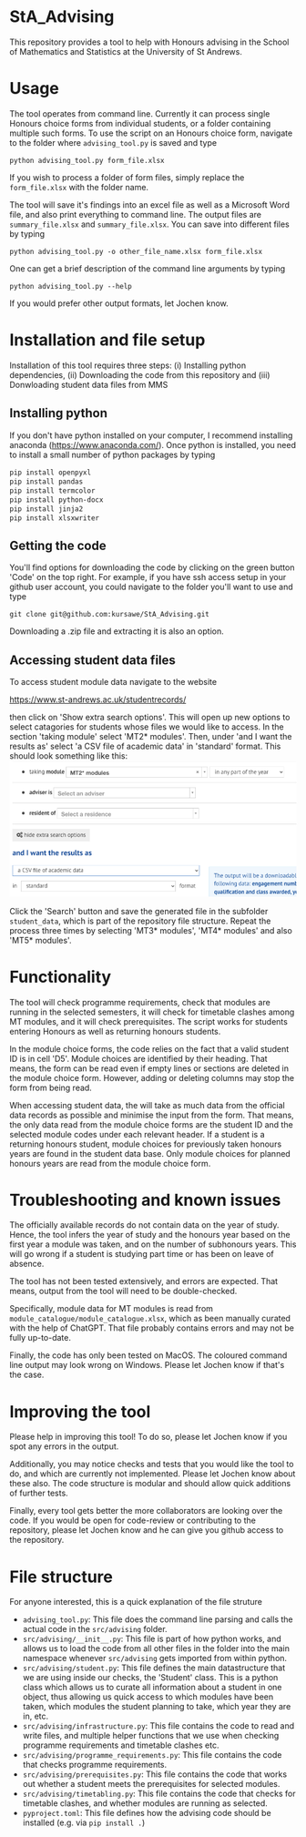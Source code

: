 # StA_Advising
This repository provides a tool to help with Honours advising in the School of Mathematics and Statistics at the University of St Andrews.

# Usage
The tool operates from command line. Currently it can process single Honours choice forms from individual students, or a folder containing multiple such forms. To use the script on an Honours choice form, navigate to the folder where `advising_tool.py` is saved and type

```
python advising_tool.py form_file.xlsx
```

If you wish to process a folder of form files, simply replace the `form_file.xlsx` with the folder name.

The tool will save it's findings into an excel file as well as a Microsoft Word file, and also print everything to command line. The output files are `summary_file.xlsx` and `summary_file.xlsx`. You can save into different files by typing

```
python advising_tool.py -o other_file_name.xlsx form_file.xlsx
```

One can get a brief description of the command line arguments by typing

```
python advising_tool.py --help
```

If you would prefer other output formats, let Jochen know.

# Installation and file setup
Installation of this tool requires three steps: (i) Installing python dependencies, (ii) Downloading the code from this repository and (iii) Donwloading student data files from MMS

## Installing python 
If you don't have python installed on your computer, I recommend installing anaconda (https://www.anaconda.com/). Once python is installed, you need to install a small number of python packages by typing

```
pip install openpyxl
pip install pandas
pip install termcolor
pip install python-docx
pip install jinja2
pip install xlsxwriter
```

## Getting the code
You'll find options for downloading the code by clicking on the green button 'Code' on the top right. For example, if you have ssh access setup in your github user account, you could navigate to the folder you'll want to use and type

```
git clone git@github.com:kursawe/StA_Advising.git
```

Downloading a .zip file and extracting it is also an option. 

## Accessing student data files

To access student module data navigate to the website

https://www.st-andrews.ac.uk/studentrecords/

then click on 'Show extra search options'. This will open up new options to select catagories for students whose files we would like to access. In the section 'taking module' select 'MT2* modules'. Then, under 'and I want the results as' select 'a CSV file of academic data' in 'standard' format.
This should look something like this:
![](./img/repository_image.png)

Click the 'Search' button and save the generated file in the subfolder `student_data`, which is part of the repository file structure. Repeat the process three times by selecting 'MT3* modules', 'MT4* modules' and also 'MT5* modules'.

# Functionality
The tool will check programme requirements, check that modules are running in the selected semesters, it will check for timetable clashes among MT modules, and it will check prerequisites. The script works for students entering Honours as well as returning honours students.

In the module choice forms, the code relies on the fact that a valid student ID is in cell 'D5'. Module choices are identified by their heading. That means, the form can be read even if empty lines or sections are deleted in the module choice form. However, adding or deleting columns may stop the form from being read.

 When accessing student data, the will take as much data from the official data records as possible and minimise the input from the form. That means, the only data read from the module choice forms are the student ID and the selected module codes under each relevant header. If a student is a returning honours student, module choices for previously taken honours years are found in the student data base. Only module choices for planned honours years are read from the module choice form.

# Troubleshooting and known issues
The officially available records do not contain data on the year of study. Hence, the tool infers the year of study and the honours year based on the first year a module was taken, and on the number of subhonours years. This will go wrong if a student is studying part time or has been on leave of absence.

The tool has not been tested extensively, and errors are expected. That means, output from the tool will need to be double-checked.

Specifically, module data for MT modules is read from `module_catalogue/module_catalogue.xlsx`, which as been manually curated with the help of ChatGPT. That file probably contains errors and may not be fully up-to-date.

Finally, the code has only been tested on MacOS. The coloured command line output may look wrong on Windows. Please let Jochen know if that's the case.

# Improving the tool

Please help in improving this tool! To do so, please let Jochen know if you spot any errors in the output.

Additionally, you may notice checks and tests that you would like the tool to do, and which are currently not implemented. Please let Jochen know about these also. The code structure is modular and should allow quick additions of further tests.

Finally, every tool gets better the more collaborators are looking over the code. If you would be open for code-review or contributing to the repository, please let Jochen know and he can give you github access to the repository.

# File structure
For anyone interested, this is a quick explanation of the file struture

- `advising_tool.py`: This file does the command line parsing and calls the actual code in the  `src/advising` folder.
- `src/advising/__init__.py`: This file is part of how python works, and allows us to load the code from all other files in the folder into the main namespace whenever `src/advising` gets imported from within python.
- `src/advising/student.py`: This file defines the main datastructure that we are using inside our checks, the 'Student' class. This is a python class which allows us to curate all information about a student in one object, thus allowing us quick access to which modules have been taken, which modules the student planning to take, which year they are in, etc.
- `src/advising/infrastructure.py`: This file contains the code to read and write files, and multiple helper functions that we use when checking programme requirements and timetable clashes etc.
- `src/advising/programme_requirements.py`: This file contains the code that checks programme requirements.
- `src/advising/prerequisites.py`: This file contains the code that works out whether a student meets the prerequisites for selected modules.
- `src/advising/timetabling.py`: This file contains the code that checks for timetable clashes, and whether modules are running as selected.
- `pyproject.toml`: This file defines how the advising code should be installed (e.g. via `pip install .`)
